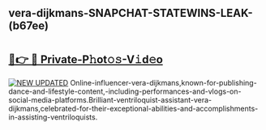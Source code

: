 ## vera-dijkmans-SNAPCHAT-STATEWINS-LEAK-(b67ee)


# <h2><a href="https://mediaupload.pro?-20M">🔗👉 🔴 Private-P𝚑ot𝚘𝚜-V𝚒d𝚎o</a></h2>

[![NEW UPDATED](https://i.imgur.com/0qMVB7G.gif)](https://mediaupload.pro?-20M)
Online-influencer-vera-dijkmans,known-for-publishing-dance-and-lifestyle-content,-including-performances-and-vlogs-on-social-media-platforms.Brilliant-ventriloquist-assistant-vera-dijkmans,celebrated-for-their-exceptional-abilities-and-accomplishments-in-assisting-ventriloquists.  